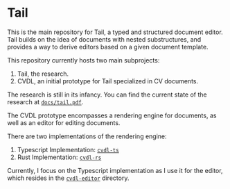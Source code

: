# Tail

This is the main repository for Tail, a typed and structured document editor. Tail
builds on the idea of documents with nested substructures, and provides a way to
derive editors based on a given document template.

This repository currently hosts two main subprojects:

1. Tail, the research.
2. CVDL, an initial prototype for Tail specialized in CV documents.

The research is still in its infancy. You can find the current state of the research at [`docs/tail.pdf`](/docs/tail.pdf).

The CVDL prototype encompasses a rendering engine for documents, as well as an editor for editing documents.

There are two implementations of the rendering engine:

1. Typescript Implementation: [`cvdl-ts`](/cvdl-ts)
2. Rust Implementation: [`cvdl-rs`](/cvdl-rs)

Currently, I focus on the Typescript implementation as I use it for the editor, which resides in the [`cvdl-editor`](/cvdl-editor) directory.